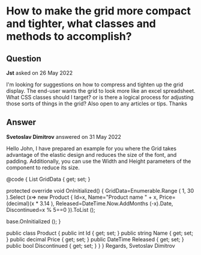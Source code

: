 # How to make the grid more compact and tighter, what classes and methods to accomplish?

## Question

**Jst** asked on 26 May 2022

I'm looking for suggestions on how to compress and tighten up the grid display. The end-user wants the grid to look more like an excel spreadsheet. What CSS classes should I target? or is there a logical process for adjusting those sorts of things in the grid? Also open to any articles or tips. Thanks

## Answer

**Svetoslav Dimitrov** answered on 31 May 2022

Hello John, I have prepared an example for you where the Grid takes advantage of the elastic design and reduces the size of the font, and padding. Additionally, you can use the Width and Height parameters of the component to reduce its size. <style> div.smallerFont, div.smallerFont.k-filtercell * { font-size: 10px;
} div.smallerFont.k-dropdown.k-header.k-dropdown-operator { width: calc ( 8px + 2em )!important;
} div.smallerFont.k-grid-table td { padding: 8px;
}
</style> <TelerikGrid Data=" @GridData "
Pageable="true" Class="smallerFont" Sortable="true" FilterMode="@GridFilterMode.FilterRow">
<GridColumns>
<GridColumn Field="Name" Title="Product Name" />
<GridColumn Field="Price" />
<GridColumn Field="@(nameof(Product.Released))" />
<GridColumn Field="@(nameof(Product.Discontinued))" />
</GridColumns>
</TelerikGrid>

@code {
List<Product> GridData { get; set; }

protected override void OnInitialized()
{
GridData=Enumerable.Range ( 1, 30 ).Select (x=> new Product
{
Id=x,
Name="Product name " + x,
Price=(decimal)(x * 3.14 ),
Released=DateTime.Now.AddMonths (-x).Date,
Discontinued=x % 5==0 }).ToList ();

base.OnInitialized ();
}

public class Product
{
public int Id { get; set; }
public string Name { get; set; }
public decimal Price { get; set; }
public DateTime Released { get; set; }
public bool Discontinued { get; set; }
}
} Regards, Svetoslav Dimitrov
